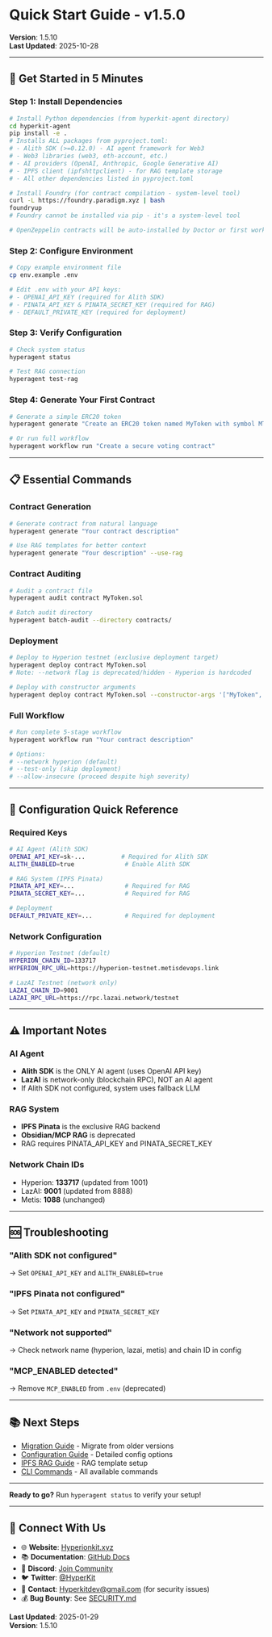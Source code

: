# Quick Start Guide - v1.5.0

**Version**: 1.5.10  
**Last Updated**: 2025-10-28

---

## 🚀 Get Started in 5 Minutes

### Step 1: Install Dependencies

```bash
# Install Python dependencies (from hyperkit-agent directory)
cd hyperkit-agent
pip install -e .
# Installs ALL packages from pyproject.toml:
# - Alith SDK (>=0.12.0) - AI agent framework for Web3
# - Web3 libraries (web3, eth-account, etc.)
# - AI providers (OpenAI, Anthropic, Google Generative AI)
# - IPFS client (ipfshttpclient) - for RAG template storage
# - All other dependencies listed in pyproject.toml

# Install Foundry (for contract compilation - system-level tool)
curl -L https://foundry.paradigm.xyz | bash
foundryup
# Foundry cannot be installed via pip - it's a system-level tool

# OpenZeppelin contracts will be auto-installed by Doctor or first workflow run
```

### Step 2: Configure Environment

```bash
# Copy example environment file
cp env.example .env

# Edit .env with your API keys:
# - OPENAI_API_KEY (required for Alith SDK)
# - PINATA_API_KEY & PINATA_SECRET_KEY (required for RAG)
# - DEFAULT_PRIVATE_KEY (required for deployment)
```

### Step 3: Verify Configuration

```bash
# Check system status
hyperagent status

# Test RAG connection
hyperagent test-rag
```

### Step 4: Generate Your First Contract

```bash
# Generate a simple ERC20 token
hyperagent generate "Create an ERC20 token named MyToken with symbol MTK and 1 million initial supply"

# Or run full workflow
hyperagent workflow run "Create a secure voting contract"
```

---

## 📋 Essential Commands

### Contract Generation
```bash
# Generate contract from natural language
hyperagent generate "Your contract description"

# Use RAG templates for better context
hyperagent generate "Your description" --use-rag
```

### Contract Auditing
```bash
# Audit a contract file
hyperagent audit contract MyToken.sol

# Batch audit directory
hyperagent batch-audit --directory contracts/
```

### Deployment
```bash
# Deploy to Hyperion testnet (exclusive deployment target)
hyperagent deploy contract MyToken.sol
# Note: --network flag is deprecated/hidden - Hyperion is hardcoded

# Deploy with constructor arguments
hyperagent deploy contract MyToken.sol --constructor-args '["MyToken", "MTK", 1000000]'
```

### Full Workflow
```bash
# Run complete 5-stage workflow
hyperagent workflow run "Your contract description"

# Options:
# --network hyperion (default)
# --test-only (skip deployment)
# --allow-insecure (proceed despite high severity)
```

---

## 🔧 Configuration Quick Reference

### Required Keys

```bash
# AI Agent (Alith SDK)
OPENAI_API_KEY=sk-...          # Required for Alith SDK
ALITH_ENABLED=true              # Enable Alith SDK

# RAG System (IPFS Pinata)
PINATA_API_KEY=...              # Required for RAG
PINATA_SECRET_KEY=...           # Required for RAG

# Deployment
DEFAULT_PRIVATE_KEY=...         # Required for deployment
```

### Network Configuration

```bash
# Hyperion Testnet (default)
HYPERION_CHAIN_ID=133717
HYPERION_RPC_URL=https://hyperion-testnet.metisdevops.link

# LazAI Testnet (network only)
LAZAI_CHAIN_ID=9001
LAZAI_RPC_URL=https://rpc.lazai.network/testnet
```

---

## ⚠️ Important Notes

### AI Agent
- **Alith SDK** is the ONLY AI agent (uses OpenAI API key)
- **LazAI** is network-only (blockchain RPC), NOT an AI agent
- If Alith SDK not configured, system uses fallback LLM

### RAG System
- **IPFS Pinata** is the exclusive RAG backend
- **Obsidian/MCP RAG** is deprecated
- RAG requires PINATA_API_KEY and PINATA_SECRET_KEY

### Network Chain IDs
- Hyperion: **133717** (updated from 1001)
- LazAI: **9001** (updated from 8888)
- Metis: **1088** (unchanged)

---

## 🆘 Troubleshooting

### "Alith SDK not configured"
→ Set `OPENAI_API_KEY` and `ALITH_ENABLED=true`

### "IPFS Pinata not configured"
→ Set `PINATA_API_KEY` and `PINATA_SECRET_KEY`

### "Network not supported"
→ Check network name (hyperion, lazai, metis) and chain ID in config

### "MCP_ENABLED detected"
→ Remove `MCP_ENABLED` from `.env` (deprecated)

---

## 📚 Next Steps

- [Migration Guide](./MIGRATION_GUIDE.md) - Migrate from older versions
- [Configuration Guide](./CONFIGURATION_GUIDE.md) - Detailed config options
- [IPFS RAG Guide](./IPFS_RAG_GUIDE.md) - RAG template setup
- [CLI Commands](../CLI_COMMANDS_REFERENCE.md) - All available commands

---

**Ready to go?** Run `hyperagent status` to verify your setup!

---

## 🔗 **Connect With Us**

- 🌐 **Website**: [Hyperionkit.xyz](http://hyperionkit.xyz/)
- 📚 **Documentation**: [GitHub Docs](https://github.com/Hyperionkit/Hyperkit-Agent)
- 💬 **Discord**: [Join Community](https://discord.com/invite/MDh7jY8vWe)
- 🐦 **Twitter**: [@HyperKit](https://x.com/HyperionKit)
- 📧 **Contact**: [Hyperkitdev@gmail.com](mailto:Hyperkitdev@gmail.com) (for security issues)
- 💰 **Bug Bounty**: See [SECURITY.md](../../../SECURITY.md)

**Last Updated**: 2025-01-29  
**Version**: 1.5.10
